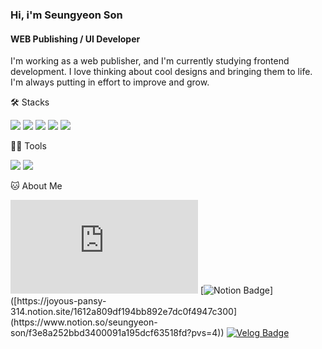 ### Hi, i'm Seungyeon Son 

#### WEB Publishing / UI Developer
I'm working as a web publisher, and I'm currently studying frontend development.
I love thinking about cool designs and bringing them to life. I'm always putting in effort to improve and grow.


🛠️ Stacks

<div><img src="https://img.shields.io/badge/react-61dafb?style=flat-square&logo=react&logoColor=white"> <img src="https://img.shields.io/badge/javascript-f7df1e?style=flat-square&logo=javascript&logoColor=white"> <img src="https://img.shields.io/badge/html5-e34f26?style=flat-square&logo=html5&logoColor=white"> <img src="https://img.shields.io/badge/css3-1572b6?style=flat-square&logo=css3&logoColor=white"> <img src="https://img.shields.io/badge/styledComponents-db7093?style=flat-square&logoColor=white"> </div>

💪🏼 Tools 

 <img src="https://img.shields.io/badge/Visual Studio Code-007ACC?style=flat-square&logo=Visual Studio Code&logoColor=white"/> <img src="https://img.shields.io/badge/GitHub-181717?style=flat-square&logo=GitHub&logoColor=white"/> 


🐱 About Me

[![Gmail Badge](https://img.shields.io/badge/Gmail-d14836?style=flat-square&logo=Gmail&logoColor=white&link=mailto:au1gust8@gmail.com)](au1gust8@gmail.com)
  [![Notion Badge](https://img.shields.io/badge/Notion-000000?style=flat-square&logo=Notion&logoColor=white&link=[https://joyous-pansy-314.notion.site/1612a809df194bb892e7dc0f4947c300](https://www.notion.so/seungyeon-son/f3e8a252bbd3400091a195dcf63518fd?pvs=4))]([https://joyous-pansy-314.notion.site/1612a809df194bb892e7dc0f4947c300](https://www.notion.so/seungyeon-son/f3e8a252bbd3400091a195dcf63518fd?pvs=4))
  [![Velog Badge](https://img.shields.io/badge/Velog-20C997?style=flat-square&logo=Velog&logoColor=white&link=[https://velog.io/@sysn)](https://velog.io/@syson)


<!--
**seungyeon-son/seungyeon-son** is a ✨ _special_ ✨ repository because its `README.md` (this file) appears on your GitHub profile.

Here are some ideas to get you started:

- 🔭 I’m currently working on ...
- 🌱 I’m currently learning ...
- 👯 I’m looking to collaborate on ...
- 🤔 I’m looking for help with ...
- 💬 Ask me about ...
- 📫 How to reach me: ...
- 😄 Pronouns: ...
- ⚡ Fun fact: ...
-->
